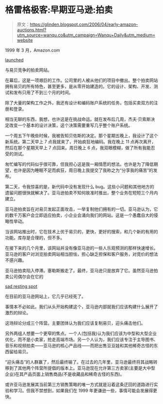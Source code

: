 # 格雷格极客:早期亚马逊:拍卖

> 原文：<https://glinden.blogspot.com/2006/04/early-amazon-auctions.html?utm_source=wanqu.co&utm_campaign=Wanqu+Daily&utm_medium=website>

1999 年 3 月，Amazon.com

[launched](http://phx.corporate-ir.net/phoenix.zhtml?c=97664&p=irol-newsArticle&ID=232870&highlight=)

与易贝竞争的拍卖网站。

在幕后，这是一项艰巨的工作。公司里的人被从他们的项目中撤出。整个拍卖网站拥有易贝的所有特色，甚至更多，是从零开始建造的。它的设计、架构、开发、测试和发布只用了不到三个月的时间。

除了大量的架构工作之外，我还有设计和编码账户系统的任务，包括买卖双方的注册和登录。

相当无聊的东西，我想，也许这是在挑战命运。就在发布后几周，杰夫·贝索斯决定改变一个基本的设计决策，这个决策需要重写几乎整个账户系统。

一个周五下午晚些时候，我被告知贝佐斯的决定。那个星期五晚上，我设计了这个新系统。第二天早上 7 点我就来了，开始疯狂地编码。我在晚上 11 点再次离开，然后在那个星期天早上 7 点回来。周日晚上 6 点，我双眼模糊，做了所有我能忍受的测试。

匆忙编写的代码似乎很可靠，但我担心这是我一厢情愿的想法。也许是为了降低期望，也许是因为睡眠不足而疯狂，周日晚上我提交了我称之为“分享我的痛苦”的发布。

第二天，令我惊喜的是，新代码中没有发现什么 bug。这些小问题和其他地方的遗留问题很快就解决了。亚马逊拍卖不知何故准时推出，整个业务在短短三个月内建立。

亚马逊拍卖旨在对易贝发起正面攻击，一举复制他们拥有的一切。亚马逊认为，它的数千万客户会立即适应拍卖，小企业会涌向我们的网站。这是一个愚蠢自大的侵略性举动。

当该网站推出时，它在技术上优于易贝的，更快，更好的搜索，和几个新的有用的功能。库存是合理的，但不多。

在接下来的几个月里，该网站并没有像亚马逊的一些人乐观预测的那样快速增长。亚马逊的客户对浏览拍卖网站相当胆怯，担心缺乏担保和客户服务，对竞价的想法不感兴趣。

亚马逊拍卖陷入停滞。塞勒斯搬走了。最终，亚马逊只是放弃了它。虽然亚马逊拍卖公司偶尔会在它的

[sad resting spot](http://auctions.amazon.com)

在目前的亚马逊网站上，它几乎已经死了。

事情本不必如此。我们从头开始构建这个，亚马逊内部就我们应该构建什么展开了激烈的辩论。

这场辩论分成三个阵营。主要团体认为我们应该复制易贝，迎头痛击他们。

另外两组人想要一个更窄的焦点。一个人(包括我)认为我们应该为中型和大型企业优化，而不是小卖家，抢走高端市场。另一个人认为，我们应该专注于主导图书、音乐和视频拍卖——亚马逊的核心产品线——而把出售豆豆娃和其他稀奇古怪的东西留给易贝。

“迎头痛击”的人群赢了，然后最终输了。在过去的几年里，亚马逊最终将其战略转移到了其他两个阵营所提倡的版本上。亚马逊现在允许第三方卖家(主要是大中型企业)在其产品页面上销售商品(不是收藏品和稀奇古怪的东西)。

或许亚马逊发展其当前第三方销售策略的唯一方式就是沿着这条迂回的道路进行实验和学习。但我不禁想到，如果我们在 1999 年更谦逊一些，事情可能会发展得更快。